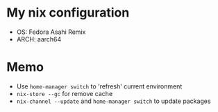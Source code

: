 My nix configuration
======

- OS: Fedora Asahi Remix
- ARCH: aarch64


Memo
======

- Use `home-manager switch` to 'refresh' current environment
- `nix-store --gc` for remove cache
- `nix-channel --update` and `home-manager switch` to update packages
